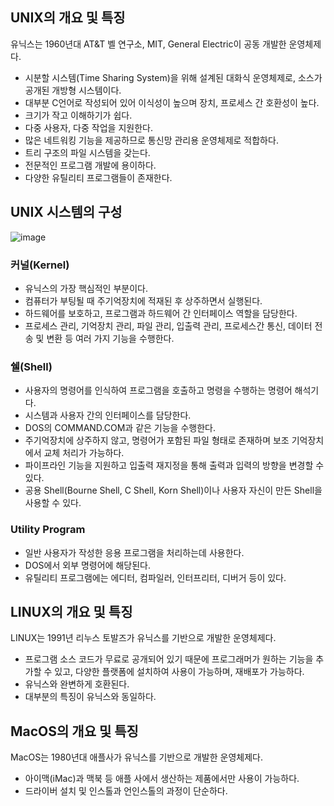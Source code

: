 ## UNIX의 개요 및 특징

유닉스는 1960년대 AT&T 벨 연구소, MIT, General Electric이 공동 개발한 운영체제다.

- 시분할 시스템(Time Sharing System)을 위해 설계된 대화식 운영체제로, 소스가 공개된 개방형 시스템이다.
- 대부분 C언어로 작성되어 있어 이식성이 높으며 장치, 프로세스 간 호환성이 높다.
- 크기가 작고 이해하기가 쉽다.
- 다중 사용자, 다중 작업을 지원한다.
- 많은 네트워킹 기능을 제공하므로 통신망 관리용 운영체제로 적합하다.
- 트리 구조의 파일 시스템을 갖는다.
- 전문적인 프로그램 개발에 용이하다.
- 다양한 유틸리티 프로그램들이 존재한다.

## UNIX 시스템의 구성

![image](https://github.com/user-attachments/assets/d209829f-b141-4cd7-9fbe-f9883b7dffa6)

### 커널(Kernel)

- 유닉스의 가장 핵심적인 부분이다.
- 컴퓨터가 부팅될 때 주기억장치에 적재된 후 상주하면서 실행된다.
- 하드웨어를 보호하고, 프로그램과 하드웨어 간 인터페이스 역할을 담당한다.
- 프로세스 관리, 기억장치 관리, 파일 관리, 입출력 관리, 프로세스간 통신, 데이터 전송 및 변환 등 여러 가지 기능을 수행한다.

### 쉘(Shell)

- 사용자의 명령어를 인식하여 프로그램을 호출하고 명령을 수행하는 명령어 해석기다.
- 시스템과 사용자 간의 인터페이스를 담당한다.
- DOS의 COMMAND.COM과 같은 기능을 수행한다.
- 주기억장치에 상주하지 않고, 명령어가 포함된 파일 형태로 존재하며 보조 기억장치에서 교체 처리가 가능하다.
- 파이프라인 기능을 지원하고 입출력 재지정을 통해 출력과 입력의 방향을 변경할 수 있다.
- 공용 Shell(Bourne Shell, C Shell, Korn Shell)이나 사용자 자신이 만든 Shell을 사용할 수 있다.

### Utility Program

- 일반 사용자가 작성한 응용 프로그램을 처리하는데 사용한다.
- DOS에서 외부 명령어에 해당된다.
- 유틸리티 프로그램에는 에디터, 컴파일러, 인터프리터, 디버거 등이 있다.

## LINUX의 개요 및 특징

LINUX는 1991년 리누스 토발즈가 유닉스를 기반으로 개발한 운영체제다.

- 프로그램 소스 코드가 무료로 공개되어 있기 때문에 프로그래머가 원하는 기능을 추가할 수 있고, 다양한 플랫폼에 설치하여 사용이 가능하며, 재배포가 가능하다.
- 유닉스와 완변하게 호환된다.
- 대부분의 특징이 유닉스와 동일하다.

## MacOS의 개요 및 특징

MacOS는 1980년대 애플사가 유닉스를 기반으로 개발한 운영체제다.

- 아이맥(iMac)과 맥북 등 애플 사에서 생산하는 제품에서만 사용이 가능하다.
- 드라이버 설치 및 인스톨과 언인스톨의 과정이 단순하다.
